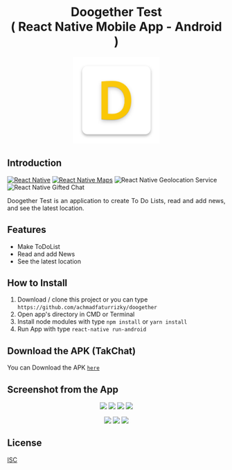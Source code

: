 <h1 align="center">Doogether Test<br>( React Native Mobile App - Android )</h1>

<p align="center">
  <img src="screenshot/logo.png" width="200"/>
</p>

## Introduction

[![React Native](https://img.shields.io/badge/react%20native-v0.61.5-blue)](https://facebook.github.io/react-native/)
[![React Native Maps](https://img.shields.io/badge/React%20Native%20Maps-0.26.1-green.svg?style=rounded-square)](https://github.com/react-native-community/react-native-maps)
![React Native Geolocation Service](https://img.shields.io/badge/react%20native%20geolocation%20service-v3.1.0-brightgreen)
![React Native Gifted Chat](https://img.shields.io/badge/react--navigation-v4.1.0-orange)

<p align='justify'>Doogether Test is an application to create To Do Lists, read and add news, and see the latest location.</p>

## Features
* Make ToDoList
* Read and add News
* See the latest location

## How to Install
1. Download / clone this project or you can type `https://github.com/achmadfaturrizky/doogether`
2. Open app's directory in CMD or Terminal
3. Install node modules with type `npm install` or `yarn install`
4. Run App with type `react-native run-android`

## Download the APK (TakChat)
You can Download the APK [`here`](https://drive.google.com/open?id=1Q0XcTZLKjREMX_LRTCXNssLIISnJt1hC)

## Screenshot from the App
<p align='center'>
  <span>
      <image width="200" src="screenshot/ss1.png" />
      <image width="200" src="screenshot/ss2.png" />
      <image width="200" src="screenshot/ss3.png" /> 
      <image width="200" src="screenshot/ss4.png" /> 
  </span>
</p>
<p align='center'>
  <span>
      <image width="200" src="screenshot/ss5.png" />
      <image width="200" src="screenshot/ss6.png" />
      <image width="200" src="screenshot/ss7.png" /> 
  </span>
</p>

## License
[ISC](https://en.wikipedia.org/wiki/ISC_license "ISC")
